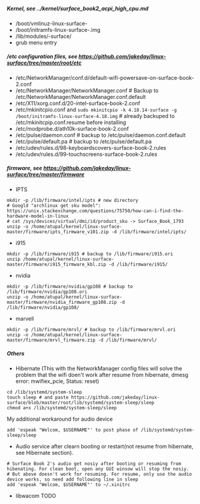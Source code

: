 ##### Kernel, see ../kernel/surface_book2_acpi_high_cpu.md
- /boot/vmlinuz-linux-surface-<kernel version>
- /boot/initramfs-linux-surface-<kernel version>.img
- /lib/modules/<kernel version>-surface/
- grub menu entry

##### /etc configuration files, see https://github.com/jakeday/linux-surface/tree/master/root/etc
- /etc/NetworkManager/conf.d/default-wifi-powersave-on-surface-book-2.conf
- /etc/NetworkManager/NetworkManager.conf # Backup to /etc/NetworkManager/NetworkManager.conf.default
- /etc/X11/xorg.conf.d/20-intel-surface-book-2.conf
- /etc/mkinitcpio.conf and `sudo mkinitcpio -k 4.18.14-surface -g /boot/initramfs-linux-surface-4.18.img` # already backuped to /etc/mkinitcpip.conf.resume before installing
- /etc/modprobe.d/ath10k-surface-book-2.conf
- /etc/pulse/daemon.conf # backup to /etc/pulse/daemon.conf.default
- /etc/pulse/default.pa # backup to /etc/pulse/default.pa
- /etc/udev/rules.d/98-keyboardscovers-surface-book-2.rules
- /etc/udev/rules.d/99-touchscreens-surface-book-2.rules

##### firmware, see https://github.com/jakeday/linux-surface/tree/master/firmware
- IPTS
```shell
mkdir -p /lib/firmware/intel/ipts # new directory
# Googld "archlinux get sku model": https://unix.stackexchange.com/questions/75750/how-can-i-find-the-hardware-model-in-linux
# cat /sys/devices/virtual/dmi/id/product_sku -> Surface_Book_1793
unzip -o /home/atupal/kernel/linux-surface-master/firmware/ipts_firmware_v101.zip -d /lib/firmware/intel/ipts/
```
- i915
```shell
mkdir -p /lib/firmware/i915 # backup to /lib/firmware/i915.ori
unzip /home/atupal/kernel/linux-surface-master/firmware/i915_firmware_kbl.zip -d /lib/firmware/i915/
```
- nvidia
```shell
mkdir -p /lib/firmware/nvidia/gp108 # backup to /lib/firmware/nvidia/gp108.ori
unzip -o /home/atupal/kernel/linux-surface-master/firmware/nvidia_firmware_gp108.zip -d /lib/firmware/nvidia/gp108/
```
- marvell
```shell
mkdir -p /lib/firmware/mrvl/ # backup to /lib/firmware/mrvl.ori
unzip -o /home/atupal/kernel/linux-surface-master/firmware/mrvl_firmware.zip -d /lib/firmware/mrvl/
```

##### Others
- Hibernate (This with the NetworkManager config files will solve the problem that the wifi doen't work after resume from hibernate, dmesg error: mwifiex_pcie, Status: reset)
```shell
cd /lib/systemd/system-sleep
touch sleep # and paste https://github.com/jakeday/linux-surface/blob/master/root/lib/systemd/system-sleep/sleep
chmod a+x /lib/systemd/system-sleep/sleep
```
My additional workaround for audio device
```
add 'espeak "Welcom, $USERNAME"' to post phase of /lib/systemd/system-sleep/sleep
```
- Audio service after clearn booting or restart(not resume from hibernate, see Hibernate section).
```
# Surface Book 2's audio get nosiy after booting or resuming from hibenating. For clean boot, open any GUI winsow will stop the nosiy.
# But above doesn't work for resuming. For resume, only use the audio device works, so need add following line in sleep
add 'espeak "Welcom, $USERNAME"' to ~/.xinitrc
```
- libwacom
TODO
